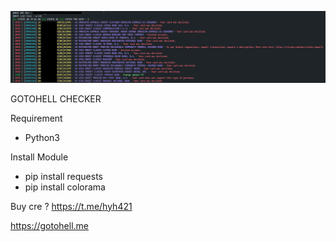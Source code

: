 ![PREVIEW](https://raw.githubusercontent.com/gotohellme/checker-cli/main/Untitled.png)

GOTOHELL CHECKER

Requirement
- Python3

Install Module
- pip install requests
- pip install colorama

Buy cre ? https://t.me/hyh421


https://gotohell.me
